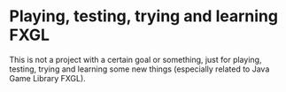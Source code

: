 # Playing, testing, trying and learning FXGL
This is not a project with a certain goal or something,
just for playing, testing, trying and learning
some new things (especially related to Java Game Library FXGL).
